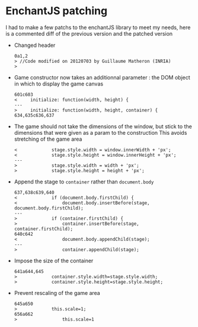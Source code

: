 EnchantJS patching
===================

I had to make a few patchs to the enchantJS library to meet my needs, here is a commented diff of the previous version and the patched version

- Changed header

      0a1,2
      > //Code modified on 20120703 by Guillaume Matheron (INRIA)
      > 

- Game constructor now takes an additionnal parameter : the DOM object in which to display the game canvas

      601c603
      <     initialize: function(width, height) {
      ---
      >     initialize: function(width, height, container) {
      634,635c636,637

- The game should not take the dimensions of the window, but stick to the dimensions that were given as a param to the construction
  This avoids stretching of the game area

      <             stage.style.width = window.innerWidth + 'px';
      <             stage.style.height = window.innerHeight + 'px';
      ---
      >             stage.style.width = width + 'px';
      >             stage.style.height = height + 'px';

- Append the stage to `container` rather than `document.body`

      637,638c639,640
      <             if (document.body.firstChild) {
      <                 document.body.insertBefore(stage, document.body.firstChild);
      ---
      >             if (container.firstChild) {
      >                 container.insertBefore(stage, container.firstChild);
      640c642
      <                 document.body.appendChild(stage);
      ---
      >                 container.appendChild(stage);

- Impose the size of the container

      641a644,645
      >             container.style.width=stage.style.width;
      >             container.style.height=stage.style.height;

- Prevent rescaling of the game area

      645a650
      >             this.scale=1;
      656a662
      >                 this.scale=1
